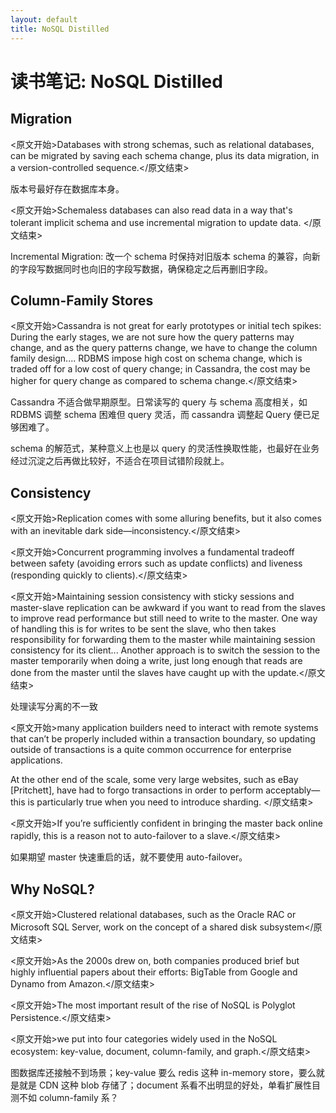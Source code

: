 ```yaml
---
layout: default
title: NoSQL Distilled
---
```


# 读书笔记: NoSQL Distilled


## Migration

<原文开始>Databases with strong schemas, such as relational databases, can be migrated by saving each schema change, plus its data migration, in a version-controlled sequence.</原文结束>

版本号最好存在数据库本身。

<原文开始>Schemaless databases can also read data in a way that's tolerant implicit schema and use incremental migration to update data. </原文结束>

Incremental Migration: 改一个 schema 时保持对旧版本 schema 的兼容，向新的字段写数据同时也向旧的字段写数据，确保稳定之后再删旧字段。
## Column-Family Stores

<原文开始>Cassandra is not great for early prototypes or initial tech spikes: During the early stages, we are not sure how the query patterns may change, and as the query patterns change, we have to change the column family design.... RDBMS impose high cost on schema change, which is traded off for a low cost of query change; in Cassandra, the cost may be higher for query change as compared to schema change.</原文结束>

Cassandra 不适合做早期原型。日常读写的 query 与 schema 高度相关，如 RDBMS 调整 schema 困难但 query 灵活，而 cassandra 调整起 Query 便已足够困难了。

schema 的解范式，某种意义上也是以 query 的灵活性换取性能，也最好在业务经过沉淀之后再做比较好，不适合在项目试错阶段就上。

## Consistency

<原文开始>Replication comes with some alluring benefits, but it also comes with an inevitable dark side—inconsistency.</原文结束>

<原文开始>Concurrent programming involves a fundamental tradeoff between safety (avoiding errors such as update conflicts) and liveness (responding quickly to clients).</原文结束>

<原文开始>Maintaining session consistency with sticky sessions and master-slave replication can be awkward if you want to read from the slaves to improve read performance but still need to write to the master. One way of handling this is for writes to be sent the slave, who then takes responsibility for forwarding them to the master while maintaining session consistency for its client... Another approach is to switch the session to the master temporarily when doing a write, just long enough that reads are done from the master until the slaves have caught up with the update.</原文结束>

处理读写分离的不一致

<原文开始>many application builders need to interact with remote systems that can’t be properly included within a transaction boundary, so updating outside of transactions is a quite common occurrence for enterprise applications.

At the other end of the scale, some very large websites, such as eBay [Pritchett], have had to forgo transactions in order to perform acceptably—this is particularly true when you need to introduce sharding.
</原文结束>

<原文开始>If you’re sufficiently confident in bringing the master back online rapidly, this is a reason not to auto-failover to a slave.</原文结束>

如果期望 master 快速重启的话，就不要使用 auto-failover。
## Why NoSQL?

<原文开始>Clustered relational databases, such as the Oracle RAC or Microsoft SQL Server, work on the concept of a shared disk subsystem</原文结束>

<原文开始>As the 2000s drew on, both companies produced brief but highly influential papers about their efforts: BigTable from Google and Dynamo from Amazon.</原文结束>

<原文开始>The most important result of the rise of NoSQL is Polyglot Persistence.</原文结束>

<原文开始>we put into four categories widely used in the NoSQL ecosystem: key-value, document, column-family, and graph.</原文结束>

图数据库还接触不到场景；key-value 要么 redis 这种 in-memory store，要么就是就是 CDN 这种 blob 存储了；document 系看不出明显的好处，单看扩展性目测不如 column-family 系？

